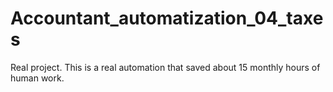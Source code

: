 # Accountant_automatization_04_taxes
Real project. This is a real automation that saved about 15 monthly hours of human work.
